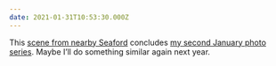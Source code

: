 ```yaml
---
date: 2021-01-31T10:53:30.000Z
---
```


This [scene from nearby Seaford](/2021/031/p1/) concludes [my second January photo series](/collections/stay_at_home/). Maybe I’ll do something similar again next year.
